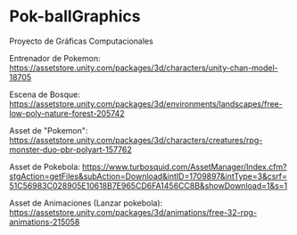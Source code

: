 # Pok-ballGraphics
Proyecto de Gráficas Computacionales

Entrenador de Pokemon: https://assetstore.unity.com/packages/3d/characters/unity-chan-model-18705

Escena de Bosque: https://assetstore.unity.com/packages/3d/environments/landscapes/free-low-poly-nature-forest-205742

Asset de "Pokemon": https://assetstore.unity.com/packages/3d/characters/creatures/rpg-monster-duo-pbr-polyart-157762

Asset de Pokebola: https://www.turbosquid.com/AssetManager/Index.cfm?stgAction=getFiles&subAction=Download&intID=1709897&intType=3&csrf=51C56983C028905E10618B7E965CD6FA1456CC8B&showDownload=1&s=1

Asset de Animaciones (Lanzar pokebola): https://assetstore.unity.com/packages/3d/animations/free-32-rpg-animations-215058